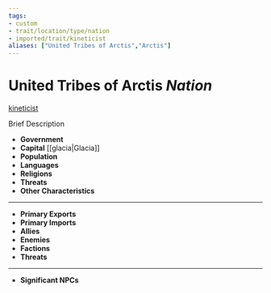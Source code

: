 ```yaml
---
tags:
- custom
- trait/location/type/nation
- imported/trait/kineticist 
aliases: ["United Tribes of Arctis","Arctis"]
---
```

# United Tribes of Arctis *Nation*
[kineticist](../../../rules-custom/traits/kineticist.md) 

Brief Description

- **Government** 
- **Capital** [[glacia|Glacia]] 
- **Population** 
- **Languages** 
- **Religions**
- **Threats** 
- **Other Characteristics** 
---
- **Primary Exports** 
- **Primary Imports** 
- **Allies** 
- **Enemies** 
- **Factions** 
- **Threats** 
---
- **Significant NPCs** 